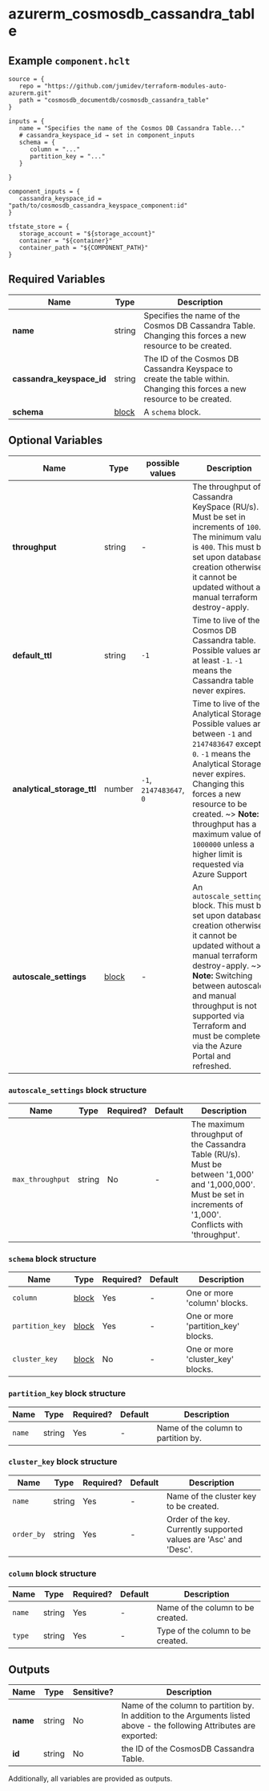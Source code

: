 # azurerm_cosmosdb_cassandra_table



## Example `component.hclt`

```hcl
source = {
   repo = "https://github.com/jumidev/terraform-modules-auto-azurerm.git"   
   path = "cosmosdb_documentdb/cosmosdb_cassandra_table"   
}

inputs = {
   name = "Specifies the name of the Cosmos DB Cassandra Table..."   
   # cassandra_keyspace_id → set in component_inputs
   schema = {
      column = "..."      
      partition_key = "..."      
   }
   
}

component_inputs = {
   cassandra_keyspace_id = "path/to/cosmosdb_cassandra_keyspace_component:id"   
}

tfstate_store = {
   storage_account = "${storage_account}"   
   container = "${container}"   
   container_path = "${COMPONENT_PATH}"   
}

```

## Required Variables

| Name | Type |  Description |
| ---- | --------- |  ----------- |
| **name** | string |  Specifies the name of the Cosmos DB Cassandra Table. Changing this forces a new resource to be created. | 
| **cassandra_keyspace_id** | string |  The ID of the Cosmos DB Cassandra Keyspace to create the table within. Changing this forces a new resource to be created. | 
| **schema** | [block](#schema-block-structure) |  A `schema` block. | 

## Optional Variables

| Name | Type |  possible values |  Description |
| ---- | --------- |  ----------- | ----------- |
| **throughput** | string |  -  |  The throughput of Cassandra KeySpace (RU/s). Must be set in increments of `100`. The minimum value is `400`. This must be set upon database creation otherwise it cannot be updated without a manual terraform destroy-apply. | 
| **default_ttl** | string |  `-1`  |  Time to live of the Cosmos DB Cassandra table. Possible values are at least `-1`. `-1` means the Cassandra table never expires. | 
| **analytical_storage_ttl** | number |  `-1`, `2147483647`, `0`  |  Time to live of the Analytical Storage. Possible values are between `-1` and `2147483647` except `0`. `-1` means the Analytical Storage never expires. Changing this forces a new resource to be created. ~> **Note:** throughput has a maximum value of `1000000` unless a higher limit is requested via Azure Support | 
| **autoscale_settings** | [block](#autoscale_settings-block-structure) |  -  |  An `autoscale_settings` block. This must be set upon database creation otherwise it cannot be updated without a manual terraform destroy-apply. ~> **Note:** Switching between autoscale and manual throughput is not supported via Terraform and must be completed via the Azure Portal and refreshed. | 

### `autoscale_settings` block structure

| Name | Type | Required? | Default | Description |
| ---- | ---- | --------- | ------- | ----------- |
| `max_throughput` | string | No | - | The maximum throughput of the Cassandra Table (RU/s). Must be between '1,000' and '1,000,000'. Must be set in increments of '1,000'. Conflicts with 'throughput'. |

### `schema` block structure

| Name | Type | Required? | Default | Description |
| ---- | ---- | --------- | ------- | ----------- |
| `column` | [block](#column-block-structure) | Yes | - | One or more 'column' blocks. |
| `partition_key` | [block](#partition_key-block-structure) | Yes | - | One or more 'partition_key' blocks. |
| `cluster_key` | [block](#cluster_key-block-structure) | No | - | One or more 'cluster_key' blocks. |

### `partition_key` block structure

| Name | Type | Required? | Default | Description |
| ---- | ---- | --------- | ------- | ----------- |
| `name` | string | Yes | - | Name of the column to partition by. |

### `cluster_key` block structure

| Name | Type | Required? | Default | Description |
| ---- | ---- | --------- | ------- | ----------- |
| `name` | string | Yes | - | Name of the cluster key to be created. |
| `order_by` | string | Yes | - | Order of the key. Currently supported values are 'Asc' and 'Desc'. |

### `column` block structure

| Name | Type | Required? | Default | Description |
| ---- | ---- | --------- | ------- | ----------- |
| `name` | string | Yes | - | Name of the column to be created. |
| `type` | string | Yes | - | Type of the column to be created. |



## Outputs

| Name | Type | Sensitive? | Description |
| ---- | ---- | --------- | --------- |
| **name** | string | No  | Name of the column to partition by. In addition to the Arguments listed above - the following Attributes are exported: | 
| **id** | string | No  | the ID of the CosmosDB Cassandra Table. | 

Additionally, all variables are provided as outputs.
